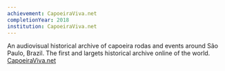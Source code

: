 ```yaml
---
achievement: CapoeiraViva.net
completionYear: 2018
institution: CapoeiraViva.net
---
```


An audiovisual historical archive of capoeira rodas and events around São Paulo, Brazil. The first and largets historical archive online of the world. [CapoeiraViva.net](https://www.capoeiraviva.net/en/)
